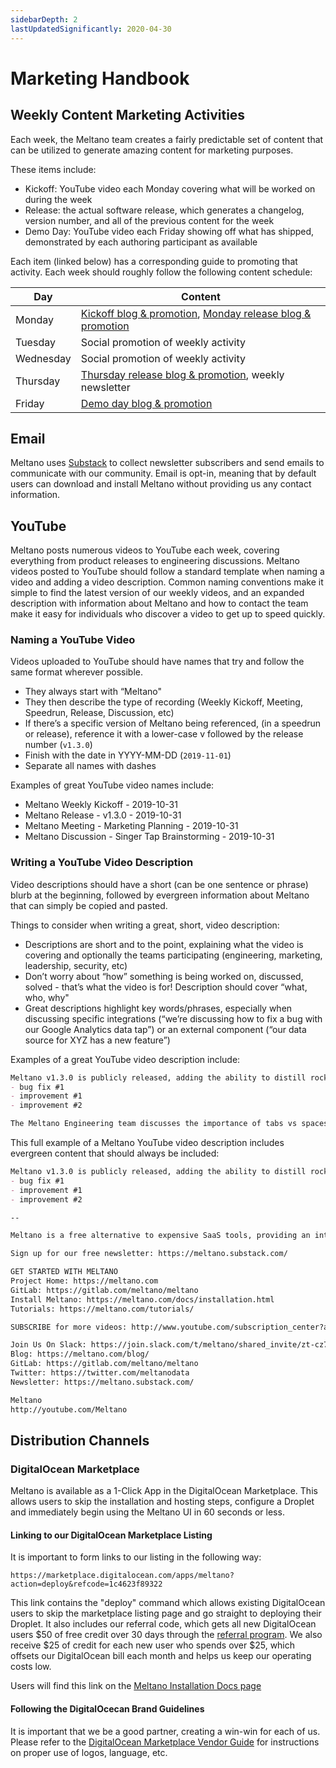 ```yaml
---
sidebarDepth: 2
lastUpdatedSignificantly: 2020-04-30
---
```


# Marketing Handbook

## Weekly Content Marketing Activities
Each week, the Meltano team creates a fairly predictable set of content that can be utilized to generate amazing content for marketing purposes.

These items include:

- Kickoff: YouTube video each Monday covering what will be worked on during the week
- Release: the actual software release, which generates a changelog, version number, and all of the previous content for the week
- Demo Day: YouTube video each Friday showing off what has shipped, demonstrated by each authoring participant as available

Each item (linked below) has a corresponding guide to promoting that activity. Each week should roughly follow the following content schedule:

| Day | Content |
| ------ | ------ |
| Monday | [Kickoff blog & promotion](https://gitlab.com/meltano/meltano-marketing/blob/master/Content%20Marketing/evergreen-activities.md#promoting-kickoff), [Monday release blog & promotion](https://gitlab.com/meltano/meltano-marketing/blob/master/Releases/Promotion%20Guidelines.md) |
| Tuesday | Social promotion of weekly activity | 
| Wednesday | Social promotion of weekly activity | 
| Thursday | [Thursday release blog & promotion](https://gitlab.com/meltano/meltano-marketing/blob/master/Releases/Promotion%20Guidelines.md), weekly newsletter | 
| Friday | [Demo day blog & promotion](https://gitlab.com/meltano/meltano-marketing/blob/master/Content%20Marketing/evergreen-activities.md#promoting-demo-day) | 


## Email

Meltano uses [Substack](https://meltano.substack.com/) to collect newsletter subscribers and send emails to communicate with our community. Email is opt-in, meaning that by default users can download and install Meltano without providing us any contact information.

## YouTube

Meltano posts numerous videos to YouTube each week, covering everything from product releases to engineering discussions. Meltano videos posted to YouTube should follow a standard template when naming a video and adding a video description. Common naming conventions make it simple to find the latest version of our weekly videos, and an expanded description with information about Meltano and how to contact the team make it easy for individuals who discover a video to get up to speed quickly.

### Naming a YouTube Video

Videos uploaded to YouTube should have names that try and follow the same format wherever possible.

- They always start with “Meltano"
- They then describe the type of recording (Weekly Kickoff, Meeting, Speedrun, Release, Discussion, etc)
- If there’s a specific version of Meltano being referenced, (in a speedrun or release), reference it with a lower-case v followed by the release number (`v1.3.0`)
- Finish with the date in YYYY-MM-DD (`2019-11-01`)
- Separate all names with dashes

Examples of great YouTube video names include:

- Meltano Weekly Kickoff - 2019-10-31
- Meltano Release - v1.3.0 - 2019-10-31
- Meltano Meeting - Marketing Planning - 2019-10-31
- Meltano Discussion - Singer Tap Brainstorming - 2019-10-31

### Writing a YouTube Video Description

Video descriptions should have a short (can be one sentence or phrase) blurb at the beginning, followed by evergreen information about Meltano that can simply be copied and pasted.

Things to consider when writing a great, short, video description:
- Descriptions are short and to the point, explaining what the video is covering and optionally the teams participating (engineering, marketing, leadership, security, etc)
- Don’t worry about “how” something is being worked on, discussed, solved - that’s what the video is for! Description should cover “what, who, why"
- Great descriptions highlight key words/phrases, especially when discussing specific integrations (“we’re discussing how to fix a bug with our Google Analytics data tap”) or an external component (“our data source for XYZ has a new feature”)

Examples of a great YouTube video description include:

```md
Meltano v1.3.0 is publicly released, adding the ability to distill rocket fuel and manufacture widgets, with numerous bug fixes and improvements, including:
- bug fix #1
- improvement #1
- improvement #2
```

```md
The Meltano Engineering team discusses the importance of tabs vs spaces in minified CSS comments when optimizing for compiled code readability.
```

This full example of a Meltano YouTube video description includes evergreen content that should always be included:

```md
Meltano v1.3.0 is publicly released, adding the ability to distill rocket fuel and manufacture widgets, with numerous bug fixes and improvements, including:
- bug fix #1
- improvement #1
- improvement #2

--

Meltano is a free alternative to expensive SaaS tools, providing an integrated workflow for modeling, extracting, loading, transforming, analyzing, notebooking, and orchestrating your data. Meltano integrates the tools you use every day into a single data pipeline, including data from any CSV, Google Analytics, GitLab, Salesforce, Postgres, and much more.

Sign up for our free newsletter: https://meltano.substack.com/

GET STARTED WITH MELTANO
Project Home: https://meltano.com
GitLab: https://gitlab.com/meltano/meltano
Install Meltano: https://meltano.com/docs/installation.html
Tutorials: https://meltano.com/tutorials/

SUBSCRIBE for more videos: http://www.youtube.com/subscription_center?add_user=meltano

Join Us On Slack: https://join.slack.com/t/meltano/shared_invite/zt-cz7s15aq-HXREGBo8Vnu4hEw1pydoRw
Blog: https://meltano.com/blog/
GitLab: https://gitlab.com/meltano/meltano
Twitter: https://twitter.com/meltanodata
Newsletter: https://meltano.substack.com/

Meltano
http://youtube.com/Meltano
```

## Distribution Channels

### DigitalOcean Marketplace

Meltano is available as a 1-Click App in the DigitalOcean Marketplace. This allows users to skip the installation and hosting steps, configure a Droplet and immediately begin using the Meltano UI in 60 seconds or less.

#### Linking to our DigitalOcean Marketplace Listing

It is important to form links to our listing in the following way:

`https://marketplace.digitalocean.com/apps/meltano?action=deploy&refcode=1c4623f89322`

This link contains the "deploy" command which allows existing DigitalOcean users to skip the marketplace listing page and go straight to deploying their Droplet. It also includes our referral code, which gets all new DigitalOcean users $50 of free credit over 30 days through the [referral program](https://www.digitalocean.com/referral-program/). We also receive $25 of credit for each new user who spends over $25, which offsets our DigitalOcean bill each month and helps us keep our operating costs low.

Users will find this link on the [Meltano Installation Docs page](/docs/installation.html#digitalocean-marketplace)

#### Following the DigitalOcecan Brand Guidelines

It is important that we be a good partner, creating a win-win for each of us. Please refer to the [DigitalOcean Marketplace Vendor Guide](https://marketplace.digitalocean.com/vendors/getting-started-as-a-digitalocean-marketplace-vendor) for instructions on proper use of logos, language, etc.
